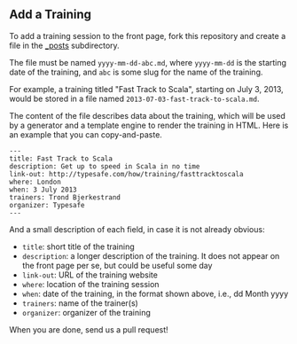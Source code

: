 ## Add a Training

To add a training session to the front page, fork this repository and create a
file in the [_posts](_posts/) subdirectory.

The file must be named `yyyy-mm-dd-abc.md`, where `yyyy-mm-dd` is the starting
date of the training, and `abc` is some slug for the name of the training.

For example, a training titled "Fast Track to Scala", starting on July 3,
2013, would be stored in a file named `2013-07-03-fast-track-to-scala.md`.

The content of the file describes data about the training, which will be used by
a generator and a template engine to render the training in HTML. Here is an
example that you can copy-and-paste.

```
---
title: Fast Track to Scala
description: Get up to speed in Scala in no time
link-out: http://typesafe.com/how/training/fasttracktoscala
where: London
when: 3 July 2013
trainers: Trond Bjerkestrand
organizer: Typesafe
---
```

And a small description of each field, in case it is not already obvious:

*   `title`: short title of the training
*   `description`: a longer description of the training. It does not appear on
    the front page per se, but could be useful some day
*   `link-out`: URL of the training website
*   `where`: location of the training session
*   `when`: date of the training, in the format shown above, i.e., dd Month yyyy
*   `trainers`: name of the trainer(s)
*   `organizer`: organizer of the training

When you are done, send us a pull request!
